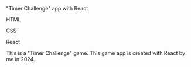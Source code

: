 "Timer Challenge" app with React

HTML

CSS 

React

This is a "Timer Challenge" game. 
This game app is created with React by me in 2024.
